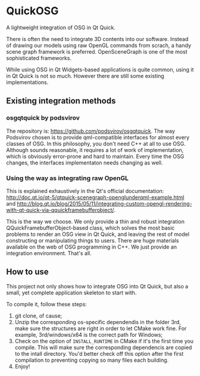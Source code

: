 # QuickOSG
A lightweight integration of OSG in Qt Quick.

There is often the need to integrate 3D contents into our software. Instead of drawing our models using raw OpenGL commands from scrach, a handy scene graph framework is preferred. OpenSceneGraph is one of the most sophisticated frameworks.

While using OSG in Qt Widgets-based applications is quite common, using it in Qt Quick is not so much. However there are still some existing implementations.

## Existing integration methods

### osgqtquick by podsvirov

The repository is: https://github.com/podsvirov/osgqtquick. The way Podsvirov chosen is to provide qml-compatible interfaces for almost every classes of OSG. In this philosophy, you don't need C++ at all to use OSG. Although sounds reasonable, it requires a lot of work of implementation, which is obviously error-prone and hard to maintain. Every time the OSG changes, the interfaces implementaton needs changing as well.

### Using the way as integrating raw OpenGL

This is explained exhaustively in the Qt's official documentation: http://doc.qt.io/qt-5/qtquick-scenegraph-openglunderqml-example.html and http://blog.qt.io/blog/2015/05/11/integrating-custom-opengl-rendering-with-qt-quick-via-qquickframebufferobject/. 

This is the way we choose. We only provide a thin and robust integration QQuickFramebufferObject-based class, which solves the most basic problems to render an OSG view in Qt Quick, and leaving the rest of model constructing or manipulating things to users. There are huge materials available on the web of OSG programming in C++. We just provide an integration environment. That's all.

## How to use

This project not only shows how to integrate OSG into Qt Quick, but also a small, yet complete application skeleton to start with.

To compile it, follow these steps:

1. git clone, of cause;
2. Unzip the corresponding os-specific dependendis in the folder 3rd, make sure the structures are right in order to let CMake work fine. For example, 3rd/windows/x64 is the correct path for Windows;
3. Check on the option of `INSTALL_RUNTIME` in CMake if it's the first time you compile. This will make sure the corresponding dependencis are copied to the intall directory. You'd better check off this option after the first compilation to preventing copying so many files each building.
4. Enjoy!